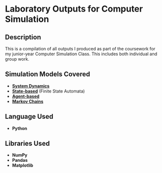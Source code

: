 <h1>Laboratory Outputs for Computer Simulation</h1>

<h2>Description</h2>
This is a compilation of all outputs I produced as part of the coursework for my junior-year Computer Simulation Class. This includes both individual and group work.

<h2>Simulation Models Covered</h2>

- [<b>System Dynamics</b>](https://github.com/andreazialcita/Computer-Simulation/blob/main/%5BCSCI_115%5D_System_Dynamics.ipynb)
- [<b>State-based</b>](https://github.com/andreazialcita/Computer-Simulation/blob/main/%5BCSCI_115%5D_State_Based.ipynb) (Finite State Automata)
- [<b>Agent-based</b>](https://github.com/andreazialcita/Computer-Simulation/blob/main/%5BCSCI_115%5D_Agent_Based_Modelling.ipynb)
- [<b>Markov Chains</b>](https://github.com/andreazialcita/Computer-Simulation/blob/main/%5BCSCI_115%5D_Markov_Chain_Applications.ipynb)

<h2>Language Used</h2>

- <b>Python</b> 

<h2>Libraries Used </h2>

- <b>NumPy</b>
- <b>Pandas</b>
- <b>Matplotlib</b>
